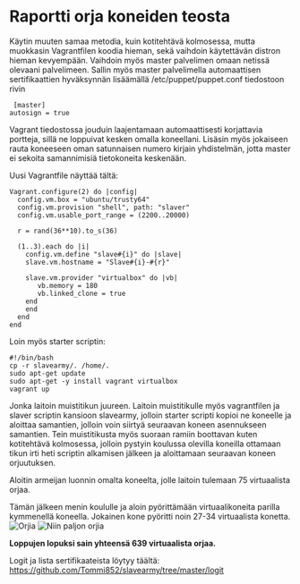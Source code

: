 # Raportti orja koneiden teosta

Käytin muuten samaa metodia, kuin kotitehtävä kolmosessa, mutta muokkasin Vagrantfilen koodia hieman, sekä vaihdoin käytettävän distron hieman kevyempään. Vaihdoin myös master palvelimen omaan netissä olevaani palvelimeen.
Sallin myös master palvelimella automaattisen sertifikaattien hyväksynnän lisäämällä /etc/puppet/puppet.conf tiedostoon rivin
```
 [master]
autosign = true
```

Vagrant tiedostossa jouduin laajentamaan automaattisesti korjattavia portteja, sillä ne loppuivat kesken omalla koneellani. Lisäsin myös jokaiseen rauta koneeseen oman satunnaisen numero kirjain yhdistelmän, jotta master ei sekoita samannimisiä tietokoneita keskenään. 

Uusi Vagrantfile näyttää tältä:
```
Vagrant.configure(2) do |config|
  config.vm.box = "ubuntu/trusty64"
  config.vm.provision "shell", path: "slaver"
  config.vm.usable_port_range = (2200..20000)

  r = rand(36**10).to_s(36)

  (1..3).each do |i|
    config.vm.define "slave#{i}" do |slave|
	slave.vm.hostname = "Slave#{i}-#{r}"

    slave.vm.provider "virtualbox" do |vb|
       vb.memory = 180
       vb.linked_clone = true
    end
    end
  end
end
```

Loin myös starter scriptin:
```
#!/bin/bash
cp -r slavearmy/. /home/.
sudo apt-get update
sudo apt-get -y install vagrant virtualbox
vagrant up
```

Jonka laitoin muistitikun juureen. Laitoin muistitikulle myös vagrantfilen ja slaver scriptin kansioon slavearmy, jolloin starter scripti kopioi ne koneelle ja aloittaa samantien, jolloin voin siirtyä seuraavan koneen asennukseen samantien.
Tein muistitikusta myös suoraan ramiin boottavan kuten kotitehtävä kolmosessa, jolloin pystyin koulussa olevilla koneilla ottamaan tikun irti heti scriptin alkamisen jälkeen ja aloittamaan seuraavan koneen orjuutuksen.

Aloitin armeijan luonnin omalta koneelta, jolle laitoin tulemaan 75 virtuaalista orjaa.

Tämän jälkeen menin koululle ja aloin pyörittämään virtuaalikoneita parilla kymmenellä koneella. Jokainen kone pyöritti noin 27-34 virtuaalista konetta.
![Orjia](kuvat/kuva1.jpg)
![Niin paljon orjia](kuvat/kuva2.jpg)


**Loppujen lopuksi sain yhteensä 639 virtuaalista orjaa.**

Logit ja lista sertifikaateista löytyy täältä: https://github.com/Tommi852/slavearmy/tree/master/logit

